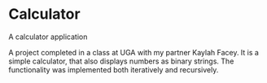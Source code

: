 # Calculator
A calculator application

A project completed in a class at UGA with my partner Kaylah Facey. It is a simple calculator, that also displays numbers as binary strings. The functionality was implemented both iteratively and recursively.
